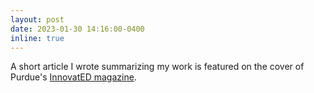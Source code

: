 ```yaml
---
layout: post
date: 2023-01-30 14:16:00-0400
inline: true
---
```


A short article I wrote summarizing my work is featured on the cover of Purdue's <a href = "https://www.purdue.edu/gradschool/professional-development/innovated.php">InnovatED magazine</a>.
